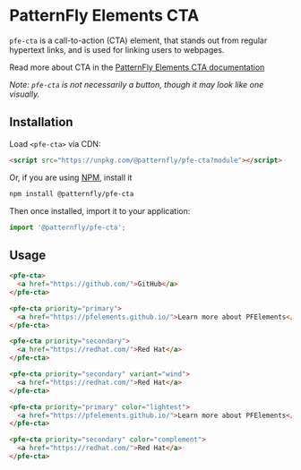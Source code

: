 # PatternFly Elements CTA
     
`pfe-cta` is a call-to-action (CTA) element, that stands out from regular hypertext links, and is used for linking users to webpages.

Read more about CTA in the [PatternFly Elements CTA documentation](https://patternflyelements.org/components/cta)

_Note: `pfe-cta` is not necessarily a button, though it may look like one visually._

##  Installation

Load `<pfe-cta>` via CDN:

```html
<script src="https://unpkg.com/@patternfly/pfe-cta?module"></script>
```

Or, if you are using [NPM](https://npm.im), install it

```bash
npm install @patternfly/pfe-cta
```

Then once installed, import it to your application:

```js
import '@patternfly/pfe-cta';
```

## Usage

```html
<pfe-cta>
  <a href="https://github.com/">GitHub</a>
</pfe-cta>

<pfe-cta priority="primary">
  <a href="https://pfelements.github.io/">Learn more about PFElements</a>
</pfe-cta>

<pfe-cta priority="secondary">
  <a href="https://redhat.com/">Red Hat</a>
</pfe-cta>

<pfe-cta priority="secondary" variant="wind">
  <a href="https://redhat.com/">Red Hat</a>
</pfe-cta>

<pfe-cta priority="primary" color="lightest">
  <a href="https://pfelements.github.io/">Learn more about PFElements</a>
</pfe-cta>

<pfe-cta priority="secondary" color="complement">
  <a href="https://redhat.com/">Red Hat</a>
</pfe-cta>
```

